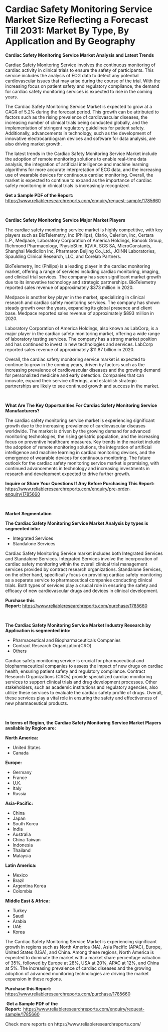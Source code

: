 <p><h1>Cardiac Safety Monitoring Service Market Size Reflecting a Forecast Till 2031: Market By Type, By Application and By Geography</h1></p><p><strong>Cardiac Safety Monitoring Service Market Analysis and Latest Trends</strong></p>
<p><p>Cardiac Safety Monitoring Service involves the continuous monitoring of cardiac activity in clinical trials to ensure the safety of participants. This service includes the analysis of ECG data to detect any potential cardiovascular issues that may arise during the course of the trial. With the increasing focus on patient safety and regulatory compliance, the demand for cardiac safety monitoring services is expected to rise in the coming years.</p><p>The Cardiac Safety Monitoring Service Market is expected to grow at a CAGR of 5.2% during the forecast period. This growth can be attributed to factors such as the rising prevalence of cardiovascular diseases, the increasing number of clinical trials being conducted globally, and the implementation of stringent regulatory guidelines for patient safety. Additionally, advancements in technology, such as the development of innovative electrocardiogram devices and software for data analysis, are also driving market growth.</p><p>The latest trends in the Cardiac Safety Monitoring Service Market include the adoption of remote monitoring solutions to enable real-time data analysis, the integration of artificial intelligence and machine learning algorithms for more accurate interpretation of ECG data, and the increasing use of wearable devices for continuous cardiac monitoring. Overall, the market is expected to continue to expand as the importance of cardiac safety monitoring in clinical trials is increasingly recognized.</p></p>
<p><strong>Get a Sample PDF of the Report:&nbsp;</strong> <a href="https://www.reliableresearchreports.com/enquiry/request-sample/1785660">https://www.reliableresearchreports.com/enquiry/request-sample/1785660</a></p>
<p>&nbsp;</p>
<p><strong>Cardiac Safety Monitoring Service Major Market Players</strong></p>
<p><p>The cardiac safety monitoring service market is highly competitive, with key players such as BioTelemetry, Inc (Philips), Clario, Celerion, Inc, Certara L.P., Medpace, Laboratory Corporation of America Holdings, Banook Group, Richmond Pharmacology, PhysioStim, IQVIA, SGS SA, MicroConstants, Shanghai Medicilon Inc, Pharmaron Beijing Co.,Ltd., JOINN Laboratories, Spaulding Clinical Research, LLC, and Corelab Partners.</p><p>BioTelemetry, Inc (Philips) is a leading player in the cardiac monitoring market, offering a range of services including cardiac monitoring, imaging, and clinical trial services. The company has seen significant market growth due to its innovative technology and strategic partnerships. BioTelemetry reported sales revenue of approximately $373 million in 2020.</p><p>Medpace is another key player in the market, specializing in clinical research and cardiac safety monitoring services. The company has shown steady growth over the years, expanding its global presence and client base. Medpace reported sales revenue of approximately $893 million in 2020.</p><p>Laboratory Corporation of America Holdings, also known as LabCorp, is a major player in the cardiac safety monitoring market, offering a wide range of laboratory testing services. The company has a strong market position and has continued to invest in new technologies and services. LabCorp reported sales revenue of approximately $11.87 billion in 2020.</p><p>Overall, the cardiac safety monitoring service market is expected to continue to grow in the coming years, driven by factors such as the increasing prevalence of cardiovascular diseases and the growing demand for personalized medicine and early detection. Companies that can innovate, expand their service offerings, and establish strategic partnerships are likely to see continued growth and success in the market.</p></p>
<p>&nbsp;</p>
<p><strong>What Are The Key Opportunities For Cardiac Safety Monitoring Service Manufacturers?</strong></p>
<p><p>The cardiac safety monitoring service market is experiencing significant growth due to the increasing prevalence of cardiovascular diseases worldwide. The market is driven by the growing demand for advanced monitoring technologies, the rising geriatric population, and the increasing focus on preventive healthcare measures. Key trends in the market include the adoption of remote monitoring solutions, the integration of artificial intelligence and machine learning in cardiac monitoring devices, and the emergence of wearable devices for continuous monitoring. The future outlook for the cardiac safety monitoring service market is promising, with continued advancements in technology and increasing investments in research and development expected to drive further growth.</p></p>
<p><strong>Inquire or Share Your Questions If Any Before Purchasing This Report:</strong> <a href="https://www.reliableresearchreports.com/enquiry/pre-order-enquiry/1785660">https://www.reliableresearchreports.com/enquiry/pre-order-enquiry/1785660</a></p>
<p>&nbsp;</p>
<p><strong>Market Segmentation</strong></p>
<p><strong>The Cardiac Safety Monitoring Service Market Analysis by types is segmented into:</strong></p>
<p><ul><li>Integrated Services</li><li>Standalone Services</li></ul></p>
<p><p>Cardiac Safety Monitoring Service market includes both Integrated Services and Standalone Services. Integrated Services involve the incorporation of cardiac safety monitoring within the overall clinical trial management services provided by contract research organizations. Standalone Services, on the other hand, specifically focus on providing cardiac safety monitoring as a separate service to pharmaceutical companies conducting clinical trials. Both types of services play a crucial role in ensuring the safety and efficacy of new cardiovascular drugs and devices in clinical development.</p></p>
<p><strong>Purchase this Report:&nbsp;</strong><a href="https://www.reliableresearchreports.com/purchase/1785660">https://www.reliableresearchreports.com/purchase/1785660</a></p>
<p>&nbsp;</p>
<p><strong>The Cardiac Safety Monitoring Service Market Industry Research by Application is segmented into:</strong></p>
<p><ul><li>Pharmaceutical and Biopharmaceuticals Companies</li><li>Contract Research Organization(CRO)</li><li>Others</li></ul></p>
<p><p>Cardiac safety monitoring service is crucial for pharmaceutical and biopharmaceutical companies to assess the impact of new drugs on cardiac health, ensuring patient safety and regulatory compliance. Contract Research Organizations (CROs) provide specialized cardiac monitoring services to support clinical trials and drug development processes. Other stakeholders, such as academic institutions and regulatory agencies, also utilize these services to evaluate the cardiac safety profile of drugs. Overall, these services play a vital role in ensuring the safety and effectiveness of new pharmaceutical products.</p></p>
<p>&nbsp;</p>
<p><strong>In terms of Region, the Cardiac Safety Monitoring Service Market Players available by Region are:</strong></p>
<p>
    <p> <strong> North America: </strong>
        <ul>
            <li>United States</li>
            <li>Canada</li>
        </ul>
        </p> 
    <p> <strong> Europe: </strong>
        <ul>
            <li>Germany</li>
            <li>France</li>
            <li>U.K.</li>
            <li>Italy</li>
            <li>Russia</li>
        </ul>
        </p> 
    <p> <strong> Asia-Pacific: </strong>
        <ul>
            <li>China</li>
            <li>Japan</li>
            <li>South Korea</li>
            <li>India</li>
            <li>Australia</li>
            <li>China Taiwan</li>
            <li>Indonesia</li>
            <li>Thailand</li>
            <li>Malaysia</li>
        </ul>
        </p> 
    <p> <strong> Latin America: </strong>
        <ul>
            <li>Mexico</li>
            <li>Brazil</li>
            <li>Argentina Korea</li>
            <li>Colombia</li>
        </ul>
        </p> 
    <p> <strong> Middle East & Africa: </strong>
        <ul>
            <li>Turkey</li>
            <li>Saudi</li>
            <li>Arabia</li>
            <li>UAE</li>
            <li>Korea</li>
        </ul>
    </p>
    </p>
<p><p>The Cardiac Safety Monitoring Service Market is experiencing significant growth in regions such as North America (NA), Asia Pacific (APAC), Europe, United States (USA), and China. Among these regions, North America is expected to dominate the market with a market share percentage valuation of 35%, followed by Europe at 28%, USA at 20%, APAC at 12%, and China at 5%. The increasing prevalence of cardiac diseases and the growing adoption of advanced monitoring technologies are driving the market expansion in these regions.</p></p>
<p><strong>Purchase this Report: </strong><a href="https://www.reliableresearchreports.com/purchase/1785660">https://www.reliableresearchreports.com/purchase/1785660</a></p>
<p>&nbsp;<strong>Get a Sample PDF of the Report:&nbsp;&nbsp;</strong><a href="https://www.reliableresearchreports.com/enquiry/request-sample/1785660">https://www.reliableresearchreports.com/enquiry/request-sample/1785660</a></p>
<p><strong></strong></p>
<p>Check more reports on https://www.reliableresearchreports.com/</p>